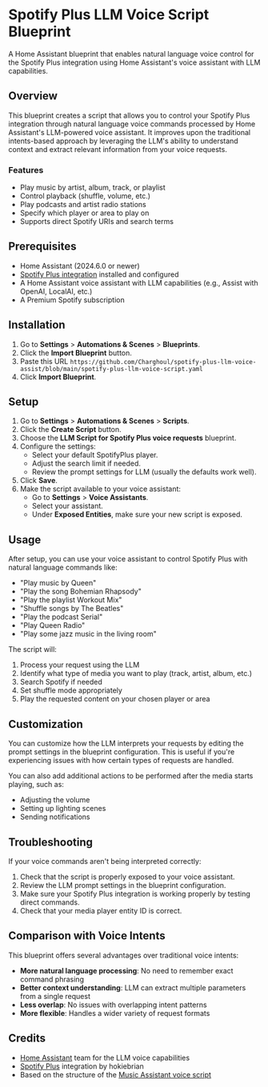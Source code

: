 # Spotify Plus LLM Voice Script Blueprint


A Home Assistant blueprint that enables natural language voice control for the Spotify Plus integration using Home Assistant's voice assistant with LLM capabilities.

## Overview

This blueprint creates a script that allows you to control your Spotify Plus integration through natural language voice commands processed by Home Assistant's LLM-powered voice assistant. It improves upon the traditional intents-based approach by leveraging the LLM's ability to understand context and extract relevant information from your voice requests.

### Features

- Play music by artist, album, track, or playlist
- Control playback (shuffle, volume, etc.)
- Play podcasts and artist radio stations
- Specify which player or area to play on
- Supports direct Spotify URIs and search terms

## Prerequisites

- Home Assistant (2024.6.0 or newer)
- [Spotify Plus integration](https://github.com/thlucas1/homeassistantcomponent_spotifyplus) installed and configured
- A Home Assistant voice assistant with LLM capabilities (e.g., Assist with OpenAI, LocalAI, etc.)
- A Premium Spotify subscription

## Installation


1. Go to **Settings** > **Automations & Scenes** > **Blueprints**.
2. Click the **Import Blueprint** button.
3. Paste this URL `https://github.com/Charghoul/spotify-plus-llm-voice-assist/blob/main/spotify-plus-llm-voice-script.yaml`
4. Click **Import Blueprint**.

## Setup

1. Go to **Settings** > **Automations & Scenes** > **Scripts**.
2. Click the **Create Script** button.
3. Choose the **LLM Script for Spotify Plus voice requests** blueprint.
4. Configure the settings:
   - Select your default SpotifyPlus player.
   - Adjust the search limit if needed.
   - Review the prompt settings for LLM (usually the defaults work well).
5. Click **Save**.
6. Make the script available to your voice assistant:
   - Go to **Settings** > **Voice Assistants**.
   - Select your assistant.
   - Under **Exposed Entities**, make sure your new script is exposed.

## Usage

After setup, you can use your voice assistant to control Spotify Plus with natural language commands like:

- "Play music by Queen"
- "Play the song Bohemian Rhapsody"
- "Play the playlist Workout Mix"
- "Shuffle songs by The Beatles"
- "Play the podcast Serial"
- "Play Queen Radio"
- "Play some jazz music in the living room"

The script will:
1. Process your request using the LLM
2. Identify what type of media you want to play (track, artist, album, etc.)
3. Search Spotify if needed
4. Set shuffle mode appropriately
5. Play the requested content on your chosen player or area

## Customization

You can customize how the LLM interprets your requests by editing the prompt settings in the blueprint configuration. This is useful if you're experiencing issues with how certain types of requests are handled.

You can also add additional actions to be performed after the media starts playing, such as:
- Adjusting the volume
- Setting up lighting scenes
- Sending notifications

## Troubleshooting

If your voice commands aren't being interpreted correctly:

1. Check that the script is properly exposed to your voice assistant.
2. Review the LLM prompt settings in the blueprint configuration.
3. Make sure your Spotify Plus integration is working properly by testing direct commands.
4. Check that your media player entity ID is correct.

## Comparison with Voice Intents

This blueprint offers several advantages over traditional voice intents:

- **More natural language processing**: No need to remember exact command phrasing
- **Better context understanding**: LLM can extract multiple parameters from a single request
- **Less overlap**: No issues with overlapping intent patterns
- **More flexible**: Handles a wider variety of request formats

## Credits

- [Home Assistant](https://www.home-assistant.io/) team for the LLM voice capabilities
- [Spotify Plus](https://github.com/thlucas1/homeassistantcomponent_spotifyplus) integration by hokiebrian
- Based on the structure of the [Music Assistant voice script](https://github.com/music-assistant/voice-support) 
